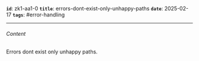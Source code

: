 **`id`**: zk1-aa1-0
**`title`**: errors-dont-exist-only-unhappy-paths
**`date`**: 2025-02-17
**`tags`**: #error-handling

---

###### Content

Errors dont exist only unhappy paths.
